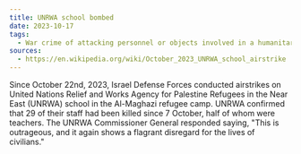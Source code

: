```yaml
---
title: UNRWA school bombed
date: 2023-10-17
tags:
  - War crime of attacking personnel or objects involved in a humanitarian assistance or peacekeeping mission. 8(2)(b)(iii)
sources:
  - https://en.wikipedia.org/wiki/October_2023_UNRWA_school_airstrike
---
```

Since October 22nd, 2023, Israel Defense Forces conducted airstrikes on United Nations Relief and Works Agency for Palestine Refugees in the Near East (UNRWA) school in the Al-Maghazi refugee camp. UNRWA confirmed that 29 of their staff had been killed since 7 October, half of whom were teachers. The UNRWA Commissioner General responded saying, "This is outrageous, and it again shows a flagrant disregard for the lives of civilians."